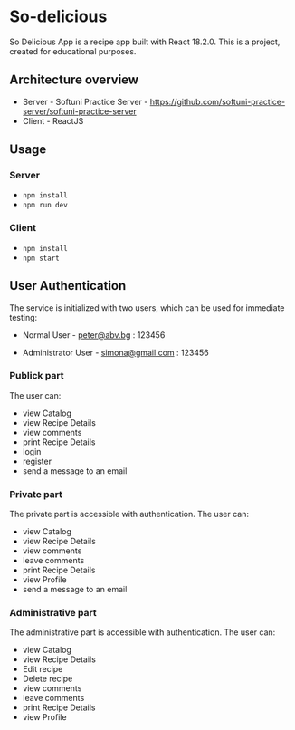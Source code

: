 # So-delicious
So Delicious App is a recipe app built with React 18.2.0. This is a project, created for educational purposes.

## Architecture overview

* Server - Softuni Practice Server - https://github.com/softuni-practice-server/softuni-practice-server
* Client - ReactJS

## Usage

### Server
* `npm install`
* `npm run dev`

### Client
* `npm install`
* `npm start`

## User Authentication

The service is initialized with two users, which can be used for immediate testing:

* Normal User - peter@abv.bg : 123456

* Administrator User - simona@gmail.com : 123456

### Publick part

The user can:

* view Catalog
* view Recipe Details
* view comments
* print Recipe Details 
* login
* register
* send a message to an email

### Private part

The private part is accessible with authentication. The user can:

* view Catalog
* view Recipe Details
* view comments
* leave comments
* print Recipe Details 
* view Profile
* send a message to an email

### Administrative part

The administrative part is accessible with authentication. The user can:

* view Catalog
* view Recipe Details
* Edit recipe
* Delete recipe
* view comments
* leave comments
* print Recipe Details 
* view Profile
 
